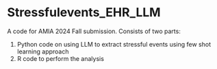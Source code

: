 # Stressfulevents_EHR_LLM
A code for AMIA 2024 Fall submission.
Consists of two parts:
1) Python code on using LLM to extract stressful events using few shot learning approach
2) R code to perform the analysis

